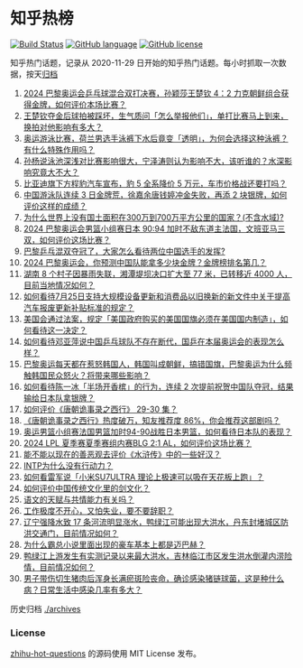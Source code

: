 # 知乎热榜
[![Build Status](https://github.com/ToWeLong/zhihu-hot-questions/workflows/CI/badge.svg)](https://github.com/ToWeLong/zhihu-hot-questions/actions)
[![GitHub language](https://img.shields.io/badge/language-golang-orange.svg)](https://golang.org/)
[![GitHub license](https://img.shields.io/github/license/ToWeLong/zhihu-hot-questions)](https://github.com/ToWeLong/zhihu-hot-questions/blob/main/LICENSE)

知乎热门话题，记录从 2020-11-29 日开始的知乎热门话题。每小时抓取一次数据，按天[归档](./archives)

<!-- BEGIN -->

1. [2024 巴黎奥运会乒乓球混合双打决赛，孙颖莎王楚钦 4：2 力克朝鲜组合获得金牌，如何评价本场比赛？](https://www.zhihu.com/question/663015165)
1. [王楚钦夺金后球拍被踩坏，生气质问「怎么举报他们」，单打比赛马上到来，换拍对他影响有多大？](https://www.zhihu.com/question/663025648)
1. [奥运游泳比赛，荷兰男选手泳裤下水后竟变「透明」，为何会选择这种泳裤？有什么特殊作用吗？](https://www.zhihu.com/question/662910261)
1. [孙杨说泳池深浅对比赛影响很大，宁泽涛则认为影响不大，该听谁的？水深影响究竟大不大？](https://www.zhihu.com/question/662994203)
1. [比亚迪旗下方程豹汽车宣布，豹 5 全系降价 5 万元，车市价格战还要打吗？](https://www.zhihu.com/question/662983101)
1. [中国游泳队连续 3 日金牌荒，徐嘉余唐钱婷冲金失败，再添 2 块银牌，如何评价这样的成绩？](https://www.zhihu.com/question/662938812)
1. [为什么世界上没有国土面积在300万到700万平方公里的国家？(不含水域)?](https://www.zhihu.com/question/364541590)
1. [2024 巴黎奥运会男篮小组赛日本 90:94 加时不敌东道主法国，文班亚马三双，如何评价这场比赛？](https://www.zhihu.com/question/663027909)
1. [巴黎乒乓混双夺冠了，大家怎么看待两位中国选手的发挥?](https://www.zhihu.com/question/663022463)
1. [2024 巴黎奥运会，你预测中国队能拿多少块金牌？金牌榜排名第几？](https://www.zhihu.com/question/661764788)
1. [湖南 8 个村子因暴雨失联，湘潭堤坝决口扩大至 77 米，已转移近 4000 人，目前当地情况如何？](https://www.zhihu.com/question/662887760)
1. [如何看待7月25日支持大规模设备更新和消费品以旧换新的新文件中关于提高汽车报废更新补贴标准的规定？](https://www.zhihu.com/question/662554965)
1. [美国会通过法案，规定「美国政府购买的美国国旗必须在美国国内制造」，如何看待这一决定？](https://www.zhihu.com/question/662967107)
1. [如何看待邓亚萍说中国乒乓球队不存在断代，国乒在本届奥运会的表现怎么样？](https://www.zhihu.com/question/663026183)
1. [巴黎奥运每天都在惹怒韩国人，韩国叫成朝鲜，搞错国旗，巴黎奥运为什么频触韩国民众怒火？将带来哪些影响？](https://www.zhihu.com/question/662866566)
1. [如何看待陈一冰「半场开香槟」的行为，连续 2 次提前祝贺中国队夺冠，结果输给日本队拿银牌？](https://www.zhihu.com/question/662938229)
1. [如何评价《唐朝诡事录之西行》 29-30 集？](https://www.zhihu.com/question/663003465)
1. [《唐朝诡事录之西行》热度破万，知友推荐度 86%，你会推荐这部剧吗？](https://www.zhihu.com/question/662797884)
1. [奥运男篮小组赛法国男篮加时94-90战胜日本男篮，如何看待日本队的表现？](https://www.zhihu.com/question/663033139)
1. [2024 LPL 夏季赛夏季赛组内赛BLG 2:1 AL，如何评价这场比赛？](https://www.zhihu.com/question/663022215)
1. [能不能以现在的善恶观去评价《水浒传》中的一些好汉？](https://www.zhihu.com/question/661064940)
1. [INTP为什么没有行动力？](https://www.zhihu.com/question/662611165)
1. [如何看雷军说「小米SU7ULTRA 理论上极速可以吸在天花板上跑」？](https://www.zhihu.com/question/662463233)
1. [如何评价中国传统文化里的剑文化？](https://www.zhihu.com/question/661073132)
1. [语文的天赋与共情能力有关吗？](https://www.zhihu.com/question/662318553)
1. [工作极度不开心，又怕失业，要不要辞职？](https://www.zhihu.com/question/662342435)
1. [辽宁强降水致 17 条河流明显涨水，鸭绿江可能出现大洪水，丹东封堵城区防洪交通门，目前情况如何？](https://www.zhihu.com/question/662829718)
1. [为什么霸总小说里面出现的豪车基本上都是迈巴赫？](https://www.zhihu.com/question/653119895)
1. [鸭绿江上游发生有实测记录以来最大洪水，吉林临江市区发生洪水倒灌内涝险情，目前情况如何？](https://www.zhihu.com/question/662895106)
1. [男子带伤切生猪肉后浑身长满瘀斑险丧命，确诊感染猪链球菌，这是种什么病？日常生活中感染几率有多大？](https://www.zhihu.com/question/662881085)

<!-- END -->

历史归档 [./archives](./archives)


### License
[zhihu-hot-questions](https://github.com/towelong/zhihu-hot-questions) 的源码使用 MIT License 发布。